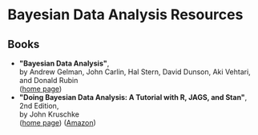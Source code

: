 # Bayesian Data Analysis Resources

## Books

* **"Bayesian Data Analysis"**,
<br />by Andrew Gelman, John Carlin, Hal Stern, David Dunson, Aki Vehtari, and Donald Rubin
<br />([home page](http://www.stat.columbia.edu/~gelman/book/))
* **"Doing Bayesian Data Analysis: A Tutorial with R, JAGS, and Stan"**, 2nd Edition,
<br />by John Kruschke
<br />([home page](https://sites.google.com/site/doingbayesiandataanalysis/)) ([Amazon](https://www.amazon.com/Doing-Bayesian-Data-Analysis-Tutorial/dp/0124058884/ref=sr_1_1?s=books&ie=UTF8&qid=1536533989&sr=1-1&keywords=doing+bayesian+data+analysis))


